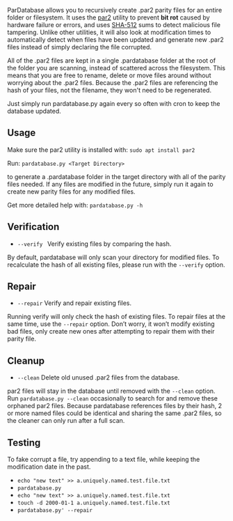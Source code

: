 ﻿ParDatabase allows you to recursively create .par2 parity files for an entire folder or filesystem. It uses the [par2](https://manpages.org/par2) utility to prevent **bit rot** caused by hardware failure or errors, and uses [SHA-512](https://en.wikipedia.org/wiki/SHA-2) sums to detect malicious file tampering. Unlike other utilities, it will also look at modification times to automatically detect when files have been updated and generate new .par2 files instead of simply declaring the file corrupted.

All of the .par2 files are kept in a single .pardatabase folder at the root of the folder you are scanning, instead of scattered across the filesystem. This means that you are free to rename, delete or move files around without worrying about the .par2 files. Because the .par2 files are referencing the hash of your files, not the filename, they won't need to be regenerated.

Just simply run pardatabase.py again every so often with cron to keep the database updated.

## Usage

Make sure the par2 utility is installed with: `sudo apt install par2`

Run: `pardatabase.py <Target Directory>`

to generate a .pardatabase folder in the target directory with all of the parity files needed. If any files are modified in the future, simply run it again to create new parity files for any modified files.

Get more detailed help with: `pardatabase.py -h`
  


## Verification

  * `--verify `          Verify existing files by comparing the hash.

By default, pardatabase will only scan your directory for modified files. To recalculate the hash of all existing files, please run with the `--verify` option.

## Repair

* `--repair`           Verify and repair existing files.

Running verify will only check the hash of existing files. To repair files at the same time, use the `--repair` option. Don’t worry, it won’t modify existing bad files, only create new ones after attempting to repair them with their parity file.

## Cleanup

  * `--clean`            Delete old unused .par2 files from the database.

par2 files will stay in the database until removed with the `--clean` option. Run `pardatabase.py --clean` occasionally to search for and remove these orphaned par2 files. Because pardatabase references files by their hash, 2 or more named files could be identical and sharing the same .par2 files, so the cleaner can only run after a full scan.


## Testing

To fake corrupt a file, try appending to a text file, while keeping the modification date in the past.


  * `echo "new text" >> a.uniquely.named.test.file.txt`
  * `pardatabase.py`
  * `echo "new text" >> a.uniquely.named.test.file.txt`
  * `touch -d 2000-01-1 a.uniquely.named.test.file.txt`
  * `pardatabase.py' --repair`
